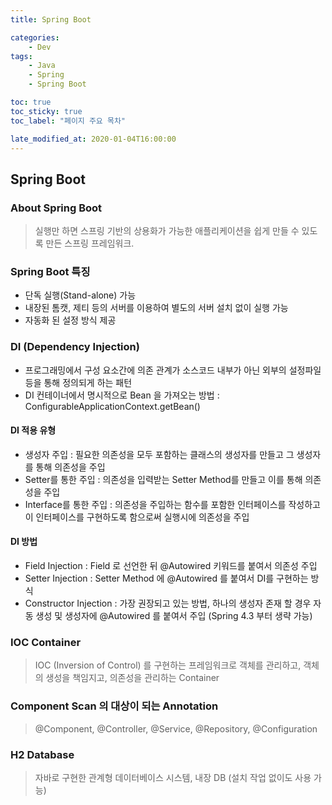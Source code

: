 ```yaml
---
title: Spring Boot

categories:
    - Dev
tags:
    - Java
    - Spring
    - Spring Boot

toc: true
toc_sticky: true
toc_label: "페이지 주요 목차"

late_modified_at: 2020-01-04T16:00:00
---
```


## Spring Boot ##

### About Spring Boot ###

> 실행만 하면 스프링 기반의 상용화가 가능한 애플리케이션을 쉽게 만들 수 있도록 만든 스프링 프레임워크.

### Spring Boot 특징 ###

- 단독 실행(Stand-alone) 가능
- 내장된 톰캣, 제티 등의 서버를 이용하여 별도의 서버 설치 없이 실행 가능
- 자동화 된 설정 방식 제공

### DI (Dependency Injection) ###

- 프로그래밍에서 구성 요소간에 의존 관계가 소스코드 내부가 아닌 외부의 설정파일 등을 통해 정의되게 하는 패턴
- DI 컨테이너에서 명시적으로 Bean 을 가져오는 방법 : ConfigurableApplicationContext.getBean()

#### DI 적용 유형 ####

- 생성자 주입 : 필요한 의존성을 모두 포함하는 클래스의 생성자를 만들고 그 생성자를 통해 의존성을 주입
- Setter를 통한 주입 : 의존성을 입력받는 Setter Method를 만들고 이를 통해 의존성을 주입
- Interface를 통한 주입 : 의존성을 주입하는 함수를 포함한 인터페이스를 작성하고 이 인터페이스를 구현하도록 함으로써 실행시에 의존성을 주입

#### DI 방법 ####

- Field Injection : Field 로 선언한 뒤 @Autowired 키워드를 붙여서 의존성 주입
- Setter Injection : Setter Method 에 @Autowired 를 붙여서 DI를 구현하는 방식
- Constructor Injection : 가장 권장되고 있는 방법, 하나의 생성자 존재 할 경우 자동 생성 및 생성자에 @Autowired 를 붙여서 주입 (Spring 4.3 부터 생략 가능)

### IOC Container ###

> IOC (Inversion of Control) 를 구현하는 프레임워크로 객체를 관리하고, 객체의 생성을 책임지고, 의존성을 관리하는 Container

### Component Scan 의 대상이 되는 Annotation ###

> @Component, @Controller, @Service, @Repository, @Configuration

### H2 Database ###

> 자바로 구현한 관계형 데이터베이스 시스템, 내장 DB (설치 작업 없이도 사용 가능)
